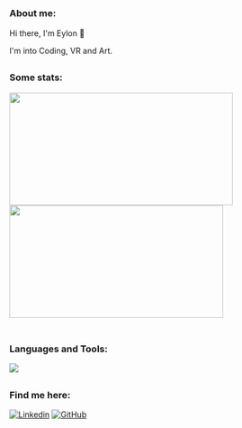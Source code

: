 ##
### About me:
<p>Hi there, I'm Eylon 👋</p>
<p>I'm into Coding, VR and Art.</p>

<!--
##
### My 42 profile:
<a href="https://github.com/oakoudad/badge42"><img src="https://badge.mediaplus.ma/darkblue/abettini?1337Badge=off&UM6P=off" alt="abettini's 42 stats" /></a>
-->

##
### Some stats:
<table>
    <tr>
        <a href="https://github.com/ey-lon">
            <img src="https://awesome-github-stats.azurewebsites.net/user-stats/ey-lon?cardType=level&theme=tokyonight" width="397" height="200">
        </a> 
        <a href="https://github.com/ey-lon?tab=repositories">
            <img src="https://github-readme-stats.vercel.app/api/top-langs/?username=ey-lon&hide=swift,roff,perl&layout=compact&theme=tokyonight" width="380" height="200">
        </a>
    </tr>
</table>

##
### Languages and Tools:
<p align="left">
    <img src="https://skillicons.dev/icons?i=flutter,c,cpp,javascript,html,git,docker,bash,photoshop"/>
</p>

##
### Find me here:
<a href="https://www.linkedin.com/in/a-bettini/">![Linkedin](https://skillicons.dev/icons?i=linkedin)</a>
<a href="https://www.github.com/ey-lon/">![GitHub](https://skillicons.dev/icons?i=github)</a>

<!--
**ey-lon/ey-lon** is a ✨ _special_ ✨ repository because its `README.md` (this file) appears on your GitHub profile.

Here are some ideas to get you started:

- 🔭 I’m currently working on ...
- 🌱 I’m currently learning ...
- 👯 I’m looking to collaborate on ...
- 🤔 I’m looking for help with ...
- 💬 Ask me about ...
- 📫 How to reach me: ...
- 😄 Pronouns: ...
- ⚡ Fun fact: ...
-->

